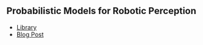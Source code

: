 ## Probabilistic Models for Robotic Perception

* [Library](https://github.com/georgosgeorgos/DLRC_2018/tree/master/src)
* [Blog Post](https://argmax-ai.github.io/DLRCblog/team2/)

